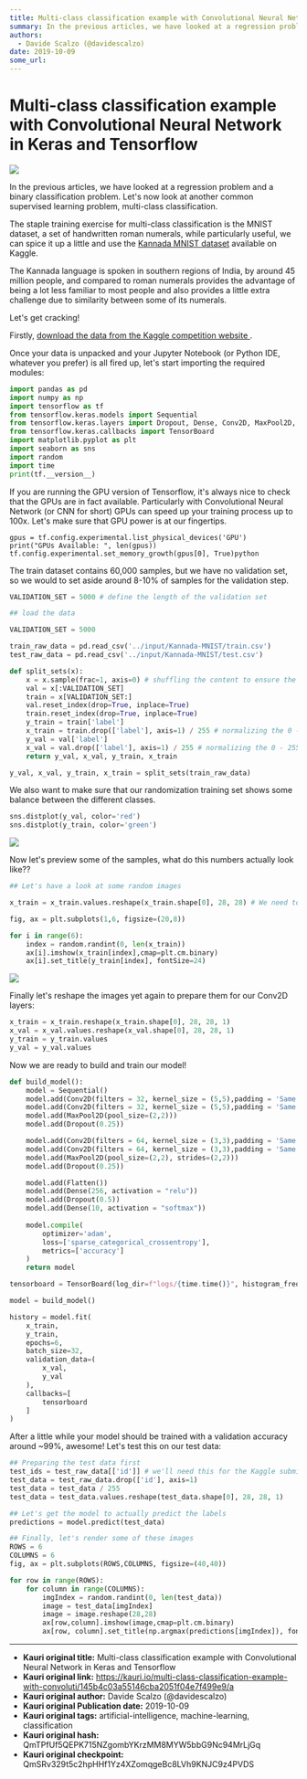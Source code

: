 ```yaml
---
title: Multi-class classification example with Convolutional Neural Network in Keras and Tensorflow
summary: In the previous articles, we have looked at a regression problem and a binary classification problem. Lets now look at another common supervised learning problem, multi-class classification. The staple training exercise for multi-class classification is the MNIST dataset, a set of handwritten roman numerals, while particularly useful, we can spice it up a little and use the Kannada MNIST dataset available on Kaggle. The Kannada language is spoken in southern regions of India, by around 45 millio
authors:
  - Davide Scalzo (@davidescalzo)
date: 2019-10-09
some_url: 
---
```


# Multi-class classification example with Convolutional Neural Network in Keras and Tensorflow

![](https://ipfs.infura.io/ipfs/QmbsUQbFc338YDcLY2T4y1JH7r5kcfSKuTtb8o1NZZMzsB)


In the previous articles, we have looked at a regression problem and a binary classification problem. Let's now look at another common supervised learning problem, multi-class classification.

The staple training exercise for multi-class classification is the MNIST dataset, a set of handwritten roman numerals, while particularly useful, we can spice it up a little and use the  [Kannada MNIST dataset](https://www.kaggle.com/c/Kannada-MNIST) available on Kaggle.

The Kannada language is spoken in southern regions of India, by around 45 million people, and compared to roman numerals provides the advantage of being a lot less familiar to most people and also provides a little extra challenge due to similarity between some of its numerals.

Let's get cracking!

Firstly, [download the data from the Kaggle competition website ](https://www.kaggle.com/c/Kannada-MNIST/data).

Once your data is unpacked and your Jupyter Notebook (or Python IDE, whatever you prefer) is all fired up, let's start importing the required modules:

```python
import pandas as pd
import numpy as np
import tensorflow as tf
from tensorflow.keras.models import Sequential
from tensorflow.keras.layers import Dropout, Dense, Conv2D, MaxPool2D, Flatten
from tensorflow.keras.callbacks import TensorBoard
import matplotlib.pyplot as plt
import seaborn as sns
import random
import time
print(tf.__version__)
```

If you are running the GPU version of Tensorflow, it's always nice to check that the GPUs are in fact available. Particularly with Convolutional Neural Network (or CNN  for short) GPUs can speed up your training process up to 100x. Let's make sure that GPU power is at our fingertips.

```
gpus = tf.config.experimental.list_physical_devices('GPU')
print("GPUs Available: ", len(gpus))
tf.config.experimental.set_memory_growth(gpus[0], True)python
```

The train dataset contains 60,000 samples, but we have no validation set, so we would to set  aside around  8-10% of samples for the validation step.

```python
VALIDATION_SET = 5000 # define the length of the validation set

## load the data

VALIDATION_SET = 5000

train_raw_data = pd.read_csv('../input/Kannada-MNIST/train.csv')
test_raw_data = pd.read_csv('../input/Kannada-MNIST/test.csv')

def split_sets(x):
    x = x.sample(frac=1, axis=0) # shuffling the content to ensure the model doesn't learn about the order of the items
    val = x[:VALIDATION_SET]
    train = x[VALIDATION_SET:]
    val.reset_index(drop=True, inplace=True)
    train.reset_index(drop=True, inplace=True)
    y_train = train['label']
    x_train = train.drop(['label'], axis=1) / 255 # normalizing the 0 - 255 scale to 0 -1
    y_val = val['label']
    x_val = val.drop(['label'], axis=1) / 255 # normalizing the 0 - 255 scale to 0 -1
    return y_val, x_val, y_train, x_train

y_val, x_val, y_train, x_train = split_sets(train_raw_data)
```

We also want to make sure that our randomization training set shows some balance between the different classes.

```python
sns.distplot(y_val, color='red')
sns.distplot(y_train, color='green')
```

![](https://ipfs.infura.io/ipfs/QmTrWCRy9mNzmTSNQ3j4ZFkNSS69uDB2PM1FA1Roq74kMH)

Now let's preview some of the samples, what do this numbers actually look like??

```python
## Let's have a look at some random images

x_train = x_train.values.reshape(x_train.shape[0], 28, 28) # We need to reshape the images to be arranged in a square format

fig, ax = plt.subplots(1,6, figsize=(20,8))

for i in range(6):
    index = random.randint(0, len(x_train))
    ax[i].imshow(x_train[index],cmap=plt.cm.binary)
    ax[i].set_title(y_train[index], fontSize=24)
```
![](https://ipfs.infura.io/ipfs/Qmf8p1UG3KcP7ruNTopYQbFCo7HLEw1DTXhiyjsQHJsL9t)

Finally let's reshape the images yet again to prepare them for our Conv2D layers:
```python
x_train = x_train.reshape(x_train.shape[0], 28, 28, 1)
x_val = x_val.values.reshape(x_val.shape[0], 28, 28, 1)
y_train = y_train.values
y_val = y_val.values
```

Now we are ready to build and train our model!

```python
def build_model():
    model = Sequential()
    model.add(Conv2D(filters = 32, kernel_size = (5,5),padding = 'Same', activation ='relu', input_shape = (28, 28, 1)))
    model.add(Conv2D(filters = 32, kernel_size = (5,5),padding = 'Same',  activation ='relu'))
    model.add(MaxPool2D(pool_size=(2,2)))
    model.add(Dropout(0.25))

    model.add(Conv2D(filters = 64, kernel_size = (3,3),padding = 'Same', activation ='relu'))
    model.add(Conv2D(filters = 64, kernel_size = (3,3),padding = 'Same', activation ='relu'))
    model.add(MaxPool2D(pool_size=(2,2), strides=(2,2)))
    model.add(Dropout(0.25))

    model.add(Flatten())
    model.add(Dense(256, activation = "relu"))
    model.add(Dropout(0.5))
    model.add(Dense(10, activation = "softmax"))
    
    model.compile(
        optimizer='adam',
        loss=['sparse_categorical_crossentropy'],
        metrics=['accuracy']
    )
    return model

tensorboard = TensorBoard(log_dir=f"logs/{time.time()}", histogram_freq=1)

model = build_model()

history = model.fit(
    x_train,
    y_train,
    epochs=6,
    batch_size=32,
    validation_data=(
        x_val,
        y_val
    ),
    callbacks=[
        tensorboard
    ]
)
```

After a little while your model should be trained with a validation accuracy around ~99%, awesome! Let's test this on our test data:

```python
## Preparing the test data first
test_ids = test_raw_data[['id']] # we'll need this for the Kaggle submission
test_data = test_raw_data.drop(['id'], axis=1)
test_data = test_data / 255
test_data = test_data.values.reshape(test_data.shape[0], 28, 28, 1)

## Let's get the model to actually predict the labels
predictions = model.predict(test_data)

## Finally, let's render some of these images
ROWS = 6
COLUMNS = 6
fig, ax = plt.subplots(ROWS,COLUMNS, figsize=(40,40))

for row in range(ROWS):
    for column in range(COLUMNS):
        imgIndex = random.randint(0, len(test_data))
        image = test_data[imgIndex]
        image = image.reshape(28,28)
        ax[row,column].imshow(image,cmap=plt.cm.binary)
        ax[row, column].set_title(np.argmax(predictions[imgIndex]), fontSize=24)

```



---

- **Kauri original title:** Multi-class classification example with Convolutional Neural Network in Keras and Tensorflow
- **Kauri original link:** https://kauri.io/multi-class-classification-example-with-convoluti/145b4c03a55146cba2051f04e7f499e9/a
- **Kauri original author:** Davide Scalzo (@davidescalzo)
- **Kauri original Publication date:** 2019-10-09
- **Kauri original tags:** artificial-intelligence, machine-learning, classification
- **Kauri original hash:** QmTPfUf5QEPK715NZgombYKrzMM8MYW5bbG9Nc94MrLjGq
- **Kauri original checkpoint:** QmSRv329t5c2hpHHf1Yz4XZomqgeBc8LVh9KNJC9z4PVDS



